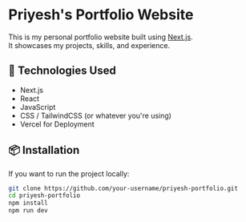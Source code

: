 # Priyesh's Portfolio Website

This is my personal portfolio website built using [Next.js](https://nextjs.org/).  
It showcases my projects, skills, and experience.

## 🚀 Technologies Used

- Next.js
- React
- JavaScript
- CSS / TailwindCSS (or whatever you're using)
- Vercel for Deployment

## 📦 Installation

If you want to run the project locally:

```bash
git clone https://github.com/your-username/priyesh-portfolio.git
cd priyesh-portfolio
npm install
npm run dev
